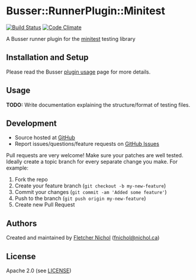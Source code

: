 # <a name="title"></a> Busser::RunnerPlugin::Minitest

[![Build Status](https://travis-ci.org/test-kitchen/busser-minitest.png?branch=master)](https://travis-ci.org/fnichol/busser-minitest)
[![Code Climate](https://codeclimate.com/github/fnichol/busser-minitest.png)](https://codeclimate.com/github/fnichol/busser-minitest)

A Busser runner plugin for the [minitest][minitest_site] testing library

## <a name="installation"></a> Installation and Setup

Please read the Busser [plugin usage][plugin_usage] page for more details.

## <a name="usage"></a> Usage

**TODO:** Write documentation explaining the structure/format of testing files.

## <a name="development"></a> Development

* Source hosted at [GitHub][repo]
* Report issues/questions/feature requests on [GitHub Issues][issues]

Pull requests are very welcome! Make sure your patches are well tested.
Ideally create a topic branch for every separate change you make. For
example:

1. Fork the repo
2. Create your feature branch (`git checkout -b my-new-feature`)
3. Commit your changes (`git commit -am 'Added some feature'`)
4. Push to the branch (`git push origin my-new-feature`)
5. Create new Pull Request

## <a name="authors"></a> Authors

Created and maintained by [Fletcher Nichol][author] (<fnichol@nichol.ca>)

## <a name="license"></a> License

Apache 2.0 (see [LICENSE][license])


[author]:           https://github.com/enter-github-user
[issues]:           https://github.com/enter-github-user/busser-minitest/issues
[license]:          https://github.com/enter-github-user/busser-minitest/blob/master/LICENSE
[repo]:             https://github.com/enter-github-user/busser-minitest
[plugin_usage]:     http://docs.kitchen-ci.org/busser/plugin-usage

[minitest_site]:    https://github.com/seattlerb/minitest
